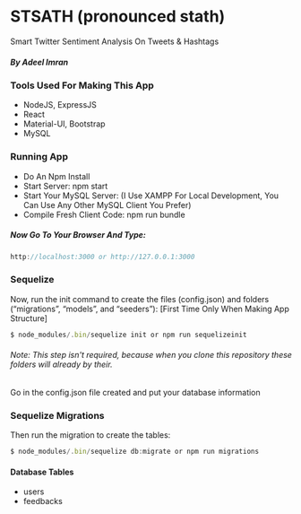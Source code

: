 # STSATH (pronounced stath)
Smart Twitter Sentiment Analysis On Tweets &amp; Hashtags
##### By Adeel Imran

### Tools Used For Making This App
* NodeJS, ExpressJS
* React
* Material-UI, Bootstrap
* MySQL

### Running App
* Do An Npm Install
* Start Server: npm start
* Start Your MySQL Server: (I Use XAMPP For Local Development, You Can Use Any Other MySQL Client You Prefer)
* Compile Fresh Client Code: npm run bundle

##### Now Go To Your Browser And Type:

```javascript
http://localhost:3000 or http://127.0.0.1:3000
```

### Sequelize
Now, run the init command to create the files (config.json) and
folders (“migrations”, “models”, and “seeders”): [First Time Only When Making App Structure]

```javascript
$ node_modules/.bin/sequelize init or npm run sequelizeinit
```

###### Note: This step isn't required, because when you clone this repository these folders will already by their.  

Go in the config.json file created and put your database information


### Sequelize Migrations
Then run the migration to create the tables:

``` javascript
$ node_modules/.bin/sequelize db:migrate or npm run migrations
```

#### Database Tables
* users
* feedbacks

